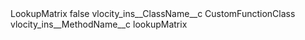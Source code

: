 <?xml version="1.0" encoding="UTF-8"?>
<CustomMetadata xmlns="http://soap.sforce.com/2006/04/metadata" xmlns:xsi="http://www.w3.org/2001/XMLSchema-instance" xmlns:xsd="http://www.w3.org/2001/XMLSchema">
    <label>LookupMatrix</label>
    <protected>false</protected>
    <values>
        <field>vlocity_ins__ClassName__c</field>
        <value xsi:type="xsd:string">CustomFunctionClass</value>
    </values>
    <values>
        <field>vlocity_ins__MethodName__c</field>
        <value xsi:type="xsd:string">lookupMatrix</value>
    </values>
</CustomMetadata>
